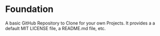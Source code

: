 # Foundation
A basic GitHub Repository to Clone for your own Projects. It provides a a default MIT LICENSE file, a README.md file, etc.
